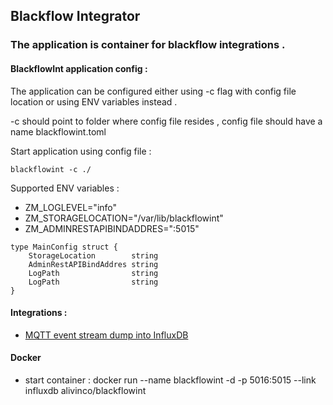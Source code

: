 ## Blackflow Integrator 

### The application is container for blackflow integrations . 

#### BlackflowInt application config :

The application can be configured either using -c flag with config file location or using ENV variables instead . 

-c should point to folder where config file resides , config file should have a name blackflowint.toml

Start application using config file : 
```
blackflowint -c ./
``` 

Supported ENV variables : 
- ZM_LOGLEVEL="info"
- ZM_STORAGELOCATION="/var/lib/blackflowint"
- ZM_ADMINRESTAPIBINDADDRES=":5015"


```
type MainConfig struct {
	StorageLocation        string
	AdminRestAPIBindAddres string
	LogPath                string
	LogPath                string
}

```



#### Integrations : 

- [MQTT event stream dump into InfluxDB](Integrations/influxdb/README.md) 

#### Docker 

- start container : docker run --name blackflowint -d -p 5016:5015 --link influxdb alivinco/blackflowint
